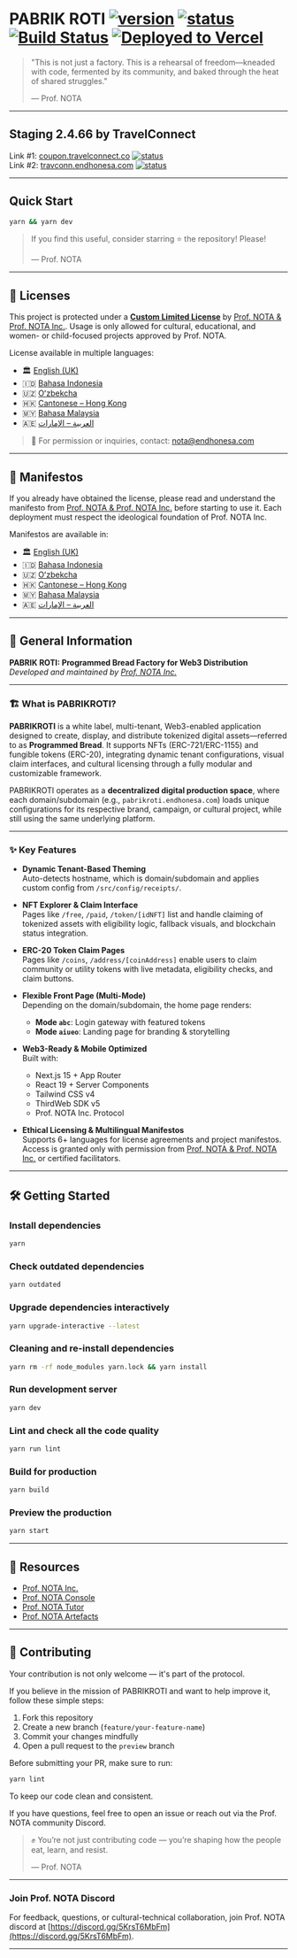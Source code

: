 # PABRIK ROTI [![version](https://img.shields.io/badge/version-2.4.66-blue)](https://github.com/myreceiptt/pabrikroti-master/releases/tag/v.2.4.66-travconn) [![status](https://img.shields.io/badge/status-active-brightgreen)](https://github.com/myreceiptt/pabrikroti-master/blob/preview/SECURITY.md#-supported-versions) [![Build Status](https://github.com/myreceiptt/pabrikroti-master/actions/workflows/ci.yml/badge.svg)](https://github.com/myreceiptt/pabrikroti-master/actions/workflows/ci.yml) [![Deployed to Vercel](https://img.shields.io/badge/Vercel-deployed-success?logo=vercel)](https://coupon.travelconnect.co/)

> "This is not just a factory. This is a rehearsal of freedom—kneaded with code, fermented by its community, and baked through the heat of shared struggles."
>
> — Prof. NOTA

---

## Staging 2.4.66 by TravelConnect

Link #1: [coupon.travelconnect.co](https://coupon.travelconnect.co/) [![status](https://img.shields.io/badge/deploy-live-brightgreen)](https://coupon.travelconnect.co/)  
Link #2: [travconn.endhonesa.com](https://travconn.endhonesa.com/) [![status](https://img.shields.io/badge/deploy-live-brightgreen)](https://travconn.endhonesa.com/)

---

## Quick Start

```bash
yarn && yarn dev
```

> If you find this useful, consider starring ⭐ the repository! Please!
>
> — Prof. NOTA

---

## 📜 Licenses

This project is protected under a [**Custom Limited License**](./LICENSE) by [Prof. NOTA & Prof. NOTA Inc.](https://nota.endhonesa.com/). Usage is only allowed for cultural, educational, and women- or child-focused projects approved by Prof. NOTA.

License available in multiple languages:

- 🏛️ [English (UK)](./licenses/LICENSE_en-GB.md)
- 🇮🇩 [Bahasa Indonesia](./licenses/LICENSE_ID.md)
- 🇺🇿 [Oʻzbekcha](./licenses/LICENSE_uz-Latn.md)
- 🇭🇰 [Cantonese – Hong Kong](./licenses/LICENSE_yue-Hant-HK.md)
- 🇲🇾 [Bahasa Malaysia](./licenses/LICENSE_ms-MY.md)
- 🇦🇪 [العربية – الإمارات](./licenses/LICENSE_ar-AE.md)

> 📩 For permission or inquiries, contact: [nota@endhonesa.com](mailto:nota@endhonesa.com)

---

## 📜 Manifestos

If you already have obtained the license, please read and understand the manifesto from [Prof. NOTA & Prof. NOTA Inc.](https://nota.endhonesa.com/) before starting to use it. Each deployment must respect the ideological foundation of Prof. NOTA Inc.

Manifestos are available in:

- 🏛️ [English (UK)](./manifestos/manifesto_en-GB.md)
- 🇮🇩 [Bahasa Indonesia](./manifestos/manifesto_id.md)
- 🇺🇿 [Oʻzbekcha](./manifestos/manifesto_uz-Latn.md)
- 🇭🇰 [Cantonese – Hong Kong](./manifestos/manifesto_yue-Hant-HK.md)
- 🇲🇾 [Bahasa Malaysia](./manifestos/manifesto_ms-MY.md)
- 🇦🇪 [العربية – الإمارات](./manifestos/manifesto_ar-AE.md)

---

## 📜 General Information

**PABRIK ROTI: Programmed Bread Factory for Web3 Distribution**  
_Developed and maintained by [Prof. NOTA Inc.](https://nota.endhonesa.com)_

---

### 🏗️ What is PABRIKROTI?

**PABRIKROTI** is a white label, multi-tenant, Web3-enabled application designed to create, display, and distribute tokenized digital assets—referred to as **Programmed Bread**. It supports NFTs (ERC-721/ERC-1155) and fungible tokens (ERC-20), integrating dynamic tenant configurations, visual claim interfaces, and cultural licensing through a fully modular and customizable framework.

PABRIKROTI operates as a **decentralized digital production space**, where each domain/subdomain (e.g., `pabrikroti.endhonesa.com`) loads unique configurations for its respective brand, campaign, or cultural project, while still using the same underlying platform.

---

### ✨ Key Features

- **Dynamic Tenant-Based Theming**  
  Auto-detects hostname, which is domain/subdomain and applies custom config from `/src/config/receipts/`.

- **NFT Explorer & Claim Interface**  
  Pages like `/free`, `/paid`, `/token/[idNFT]` list and handle claiming of tokenized assets with eligibility logic, fallback visuals, and blockchain status integration.

- **ERC-20 Token Claim Pages**  
  Pages like `/coins`, `/address/[coinAddress]` enable users to claim community or utility tokens with live metadata, eligibility checks, and claim buttons.

- **Flexible Front Page (Multi-Mode)**  
  Depending on the domain/subdomain, the home page renders:

  - **Mode `abc`**: Login gateway with featured tokens
  - **Mode `aiueo`**: Landing page for branding & storytelling

- **Web3-Ready & Mobile Optimized**  
  Built with:

  - Next.js 15 + App Router
  - React 19 + Server Components
  - Tailwind CSS v4
  - ThirdWeb SDK v5
  - Prof. NOTA Inc. Protocol

- **Ethical Licensing & Multilingual Manifestos**  
  Supports 6+ languages for license agreements and project manifestos. Access is granted only with permission from [Prof. NOTA & Prof. NOTA Inc.](https://nota.endhonesa.com/) or certified facilitators.

---

## 🛠️ Getting Started

### Install dependencies

```bash
yarn
```

### Check outdated dependencies

```bash
yarn outdated
```

### Upgrade dependencies interactively

```bash
yarn upgrade-interactive --latest
```

### Cleaning and re-install dependencies

```bash
yarn rm -rf node_modules yarn.lock && yarn install
```

### Run development server

```bash
yarn dev
```

### Lint and check all the code quality

```bash
yarn run lint
```

### Build for production

```bash
yarn build
```

### Preview the production

```bash
yarn start
```

---

## 📜 Resources

- [Prof. NOTA Inc.](https://nota.endhonesa.com/)
- [Prof. NOTA Console](https://prompt.endhonesa.com/)
- [Prof. NOTA Tutor](https://baca.endhonesa.com/)
- [Prof. NOTA Artefacts](https://docs.endhonesa.com/)

---

## 🤝 Contributing

Your contribution is not only welcome — it's part of the protocol.

If you believe in the mission of PABRIKROTI and want to help improve it, follow these simple steps:

1. Fork this repository
2. Create a new branch (`feature/your-feature-name`)
3. Commit your changes mindfully
4. Open a pull request to the `preview` branch

Before submitting your PR, make sure to run:

```bash
yarn lint
```

To keep our code clean and consistent.

If you have questions, feel free to open an issue or reach out via the Prof. NOTA community Discord.

> ✊ You’re not just contributing code — you’re shaping how the people eat, learn, and resist.
>
> — Prof. NOTA

---

### Join Prof. NOTA Discord

For feedback, questions, or cultural-technical collaboration, join Prof. NOTA discord at [https://discord.gg/5KrsT6MbFm](https://discord.gg/5KrsT6MbFm).

---
